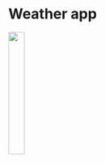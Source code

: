 # Weather app
<img src="https://github.com/jarekzielinski/weather/assets/25159787/e08337b7-b3b7-49f4-8f19-0339fe5b9ebf" width=25% height=25%>

